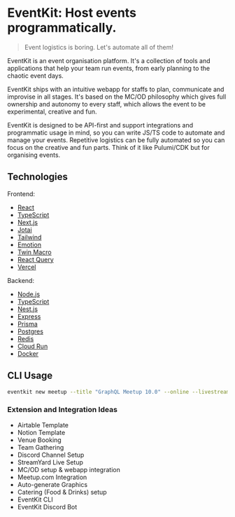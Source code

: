 # EventKit: Host events programmatically.

> Event logistics is boring. Let's automate all of them!

EventKit is an event organisation platform. It's a collection of tools and applications that help your team run events, from early planning to the chaotic event days.

EventKit ships with an intuitive webapp for staffs to plan, communicate and improvise in all stages. It's based on the MC/OD philosophy which gives full ownership and autonomy to every staff, which allows the event to be experimental, creative and fun.

EventKit is designed to be API-first and support integrations and programmatic usage in mind, so you can write JS/TS code to automate and manage your events. Repetitive logistics can be fully automated so you can focus on the creative and fun parts. Think of it like Pulumi/CDK but for organising events.

## Technologies

Frontend:

- [React](https://reactjs.org)
- [TypeScript](https://www.typescriptlang.org)
- [Next.js](https://nextjs.org)
- [Jotai](https://jotai.org)
- [Tailwind](https://tailwindcss.com)
- [Emotion](https://emotion.sh)
- [Twin Macro](https://twin.macro)
- [React Query](https://react-query.tanstack.com)
- [Vercel](https://vercel.com)

Backend:

- [Node.js](https://nodejs.org)
- [TypeScript](https://www.typescriptlang.org)
- [Nest.js](https://nestjs.com)
- [Express](https://expressjs.com)
- [Prisma](https://www.prisma.io)
- [Postgres](https://www.postgresql.org)
- [Redis](https://redis.io)
- [Cloud Run](https://cloud.google.com/run)
- [Docker](https://docker.io)

## CLI Usage

```bash
eventkit new meetup --title "GraphQL Meetup 10.0" --online --livestream=streamyard,youtube --date "19 Aug - 20 Aug" --time "7PM - 9PM"
```

### Extension and Integration Ideas

- Airtable Template
- Notion Template
- Venue Booking
- Team Gathering
- Discord Channel Setup
- StreamYard Live Setup
- MC/OD setup & webapp integration
- Meetup.com Integration
- Auto-generate Graphics
- Catering (Food & Drinks) setup
- EventKit CLI
- EventKit Discord Bot
